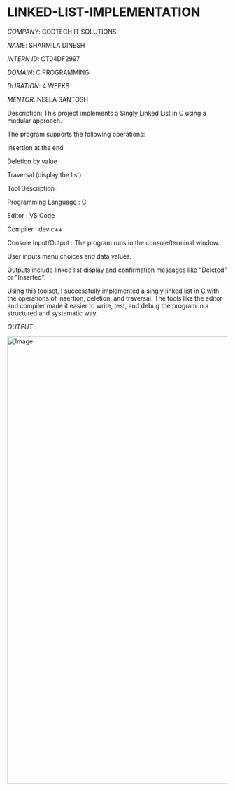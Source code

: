 # LINKED-LIST-IMPLEMENTATION

*COMPANY*: CODTECH IT SOLUTIONS

*NAME*: SHARMILA DINESH

*INTERN ID*: CT04DF2997

*DOMAIN*: C PROGRAMMING

*DURATION*: 4 WEEKS

*MENTOR*: NEELA SANTOSH

Description:
This project implements a Singly Linked List in C using a modular approach.

The program supports the following operations:

Insertion at the end

Deletion by value

Traversal (display the list)

Tool Description :

Programming Language : C

Editor : VS Code

Compiler : dev c++

Console Input/Output : 
The program runs in the console/terminal window.

User inputs menu choices and data values.

Outputs include linked list display and confirmation messages like "Deleted" or "Inserted".

Using this toolset, I successfully implemented a singly linked list in C with the operations of insertion, deletion, and traversal. The tools like the editor and compiler made it easier to write, test, and debug the program in a structured and systematic way.

*OUTPUT* : 

<img width="1920" height="1021" alt="Image" src="https://github.com/user-attachments/assets/241a48a3-09cd-4da4-816b-2314ec56de5c" />
